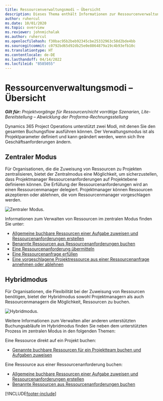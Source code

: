 ```yaml
---
title: Ressourcenverwaltungsmodi – Übersicht
description: Dieses Thema enthält Informationen zur Ressourcenverwaltungsfunktionalität in Dynamics 365 Project Operations.
author: ruhercul
ms.date: 10/01/2020
ms.topic: overview
ms.reviewer: johnmichalak
ms.author: ruhercul
ms.openlocfilehash: f30bac95b2beb92345cbe25332963c58d2bde4bb
ms.sourcegitcommit: c0792bd65d92db25e0e8864879a19c4b93efb10c
ms.translationtype: HT
ms.contentlocale: de-DE
ms.lasthandoff: 04/14/2022
ms.locfileid: "8585055"
---
```

# <a name="resource-management-modes-overview"></a>Ressourcenverwaltungsmodi – Übersicht

_**Gilt für:** Projektvorgänge für Ressourcen/nicht vorrätige Szenarien, Lite-Bereitstellung – Abwicklung der Proforma-Rechnungsstellung_


Dynamics 365 Project Operations unterstützt zwei Modi, mit denen Sie den gesamten Buchungsflow ausführen können. Der Verwaltungsmodus ist als Projektparameter definiert und kann geändert werden, wenn sich Ihre Geschäftsanforderungen ändern.    

## <a name="central-mode"></a>Zentraler Modus
Für Organisationen, die die Zuweisung von Ressourcen zu Projekten zentralisieren, bietet der Zentralmodus eine Möglichkeit, um sicherzustellen, dass Projektmanager Ressourcenanforderungen auf Projektebene definieren können. Die Erfüllung der Ressourcenanforderungen wird an einen Ressourcenmanager delegiert. Projektmanager können Ressourcen akzeptieren oder ablehnen, die vom Ressourcenmanager vorgeschlagen werden.

![Zentraler Modus.](./media/resource-management-central.png)

Informationen zum Verwalten von Ressourcen im zentralen Modus finden Sie unter:

- [Allgemeine buchbare Ressourcen einer Aufgabe zuweisen und Ressourcenanforderungen erstellen](/dynamics365/project-service/assign-generic-bookable-resource)
- [Benannte Ressourcen aus Ressourcenanforderungen buchen](/dynamics365/project-service/book-named-resource)
- [Eine Ressourcenanforderung übermitteln](/dynamics365/project-service/submit-resource-request)
- [Eine Ressourcenanfrage erfüllen](/dynamics365/project-service/resource-management-fulfill-requests)
- [Eine vorgeschlagene Projektressource aus einer Ressourcenanfrage annehmen oder ablehnen](/dynamics365/project-service/accept-reject-proposed-resource)

## <a name="hybrid-mode"></a>Hybridmodus
Für Organisationen, die Flexibilität bei der Zuweisung von Ressourcen benötigen, bietet der Hybridmodus sowohl Projektmanagern als auch Ressourcenmanagern die Möglichkeit, Ressourcen zu buchen.

![Hybridmodus.](./media/resource-management-hybrid.png)

Weitere Informationen zum Verwalten aller anderen unterstützten Buchungsabläufe im Hybridmodus finden Sie neben dem unterstützten Prozess im zentralen Modus in den folgenden Themen:

Eine Ressource direkt auf ein Projekt buchen:
- [Genannte buchbare Ressourcen für ein Projektteam buchen und Aufgaben zuweisen](/dynamics365/project-service/assign-named-bookable-resource)

Eine Ressource aus einer Ressourcenanforderung buchen:
- [Allgemeine buchbare Ressourcen einer Aufgabe zuweisen und Ressourcenanforderungen erstellen](/dynamics365/project-service/assign-generic-bookable-resource)
- [Benannte Ressourcen aus Ressourcenanforderungen buchen](/dynamics365/project-service/book-named-resource)


[!INCLUDE[footer-include](../includes/footer-banner.md)]